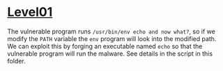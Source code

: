 # [Level01](https://exploit-exercises.com/nebula/level01/)
The vulnerable program runs `/usr/bin/env echo and now what?`, so if we modify
the `PATH` variable the `env` program will look into the modified path. We can
exploit this by forging an executable named `echo` so that the vulnerable program
will run the malware. See details in the script in this folder.
